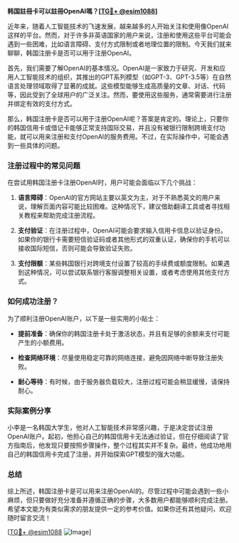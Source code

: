 **韩国註冊卡可以註冊OpenAI嗎？[[TG💪+ @esim1088](https://t.me/s/esim1088)]**

近年来，随着人工智能技术的飞速发展，越来越多的人开始关注和使用像OpenAI这样的平台。然而，对于许多非英语国家的用户来说，注册和使用这些平台可能会遇到一些困难，比如语言障碍、支付方式限制或者地理位置的限制。今天我们就来聊聊，韩国注册卡是否可以用于注册OpenAI。

首先，我们需要了解OpenAI的基本情况。OpenAI是一家致力于研究、开发和应用人工智能技术的组织，其推出的GPT系列模型（如GPT-3、GPT-3.5等）在自然语言处理领域取得了显著的成就。这些模型能够生成高质量的文章、对话、代码等，因此受到了全球用户的广泛关注。然而，要使用这些服务，通常需要进行注册并绑定有效的支付方式。

那么，韩国注册卡是否可以用于注册OpenAI呢？答案是肯定的。理论上，只要你的韩国信用卡或借记卡能够正常支持国际交易，并且没有被银行限制跨境支付功能，就可以用来注册和支付OpenAI的服务费用。不过，在实际操作中，可能会遇到一些具体的问题。

### 注册过程中的常见问题

在尝试用韩国注册卡注册OpenAI时，用户可能会面临以下几个挑战：

1. **语言障碍**：OpenAI的官方网站主要以英文为主，对于不熟悉英文的用户来说，理解页面内容可能比较困难。这种情况下，建议借助翻译工具或者寻找相关教程来帮助完成注册流程。

2. **支付验证**：在注册过程中，OpenAI可能会要求输入信用卡信息以验证身份。如果你的银行卡需要短信验证码或者其他形式的双重认证，确保你的手机可以接收国际短信，否则可能会导致验证失败。

3. **支付限额**：某些韩国银行对跨境支付设置了较高的手续费或额度限制。如果遇到这种情况，可以尝试联系银行客服调整相关设置，或者考虑使用其他支付方式。

### 如何成功注册？

为了顺利注册OpenAI账户，以下是一些实用的小贴士：

- **提前准备**：确保你的韩国注册卡处于激活状态，并且有足够的余额来支付可能产生的小额费用。
  
- **检查网络环境**：尽量使用稳定可靠的网络连接，避免因网络中断导致注册失败。

- **耐心等待**：有时候，由于服务器负载较大，注册过程可能会稍显缓慢，请保持耐心。

### 实际案例分享

小李是一名韩国大学生，他对人工智能技术非常感兴趣，于是决定尝试注册OpenAI账户。起初，他担心自己的韩国信用卡无法通过验证，但在仔细阅读了官方指南后，他发现只要按照步骤操作，整个过程其实并不复杂。最终，他成功地用自己的韩国信用卡完成了注册，并开始探索GPT模型的强大功能。

### 总结

综上所述，韩国注册卡是可以用来注册OpenAI的。尽管过程中可能会遇到一些小麻烦，但只要做好充分准备并遵循正确的步骤，大多数用户都能够顺利完成注册。希望本文能为有类似需求的朋友提供一定的参考价值。如果你还有其他疑问，欢迎随时留言交流！

[[TG💪+ @esim1088](https://t.me/s/esim1088) ![Image](https://i.postimg.cc/4NQfJmqS/Snipaste-2025-05-13-00-14-12.png)]